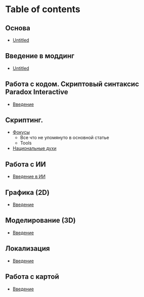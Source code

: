 # Table of contents

## Основа

* [Untitled](osnova/untitled.md)

## Введение в моддинг

* [Untitled](osnova/untitled.md)

## Работа с кодом. Скриптовый синтаксис Paradox Interactive

* [Введение](codeSyntaxa/vvedenie.md)

## Скриптинг. 
* [Фокусы](scripts/focus/main.md)
   - Все что не упомянуто в основной статье
   - Tools
* [Национальные духи](scripts/ideas/national_spirits.md)

## Работа с ИИ

* [Введение в ИИ](AI/main.md)
 
## Графика (2D)

* [Введение](2d/vvedenie.md)

## Моделирование (3D)

* [Введение](3d/vvedenie.md)

## Локализация

* [Введение](localization/vvedenie.md)

## Работа с картой

* [Введение](map/vvedenie.md)
